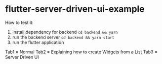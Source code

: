 # flutter-server-driven-ui-example

How to test it:
1. install dependency for backend `cd backend && yarn` 
2. run the backend server `cd backend && yarn start`
3. run the flutter application



Tab1 = Normal
Tab2 = Explaining how to create Widgets from a List
Tab3 = Server Driven UI